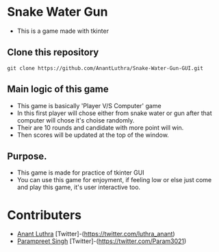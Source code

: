 # Snake Water Gun
- This is a game made with tkinter


## Clone this repository

```
git clone https://github.com/AnantLuthra/Snake-Water-Gun-GUI.git
```

## Main logic of this game
- This game is basically 'Player V/S Computer' game 
- In this first player will chose either from snake water or gun after that computer will chose it's choise randomly.
- Their are 10 rounds and candidate with more point will win.
- Then scores will be updated at the top of the window.

## Purpose.
- This game is made for practice of tkinter GUI
- You can use this game for enjoyment, if feeling low or else just come and play this game, it's user interactive too.

# Contributers
- [Anant Luthra](https://github.com/AnantLuthra) [Twitter]-(https://twitter.com/luthra_anant)
- [Parampreet Singh](https://github.com/param302) [Twitter]-(https://twitter.com/Param3021)
